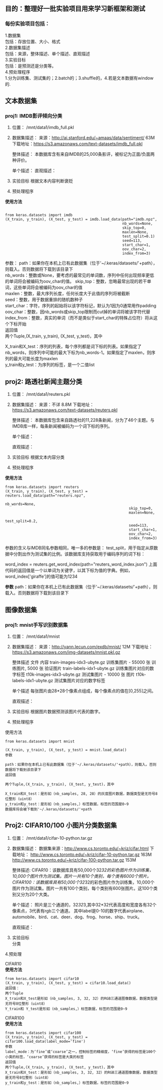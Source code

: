 ## 目的：整理好一批实验项目用来学习新框架和测试

### 每份实验项目包括：
1.数据集  
包括：存放位置、大小、格式  
2.数据集描述  
包括：来源，整体描述、单个描述、直观描述  
3.实验目标  
包括：是预测还是分类等。  
4.预处理程序  
1.分为训练集、测试集的；2.batch的；3.shuffle的，4.若是文本数据有window的.



## 文本数据集
### proj1: IMDB影评倾向分类

1. 位置： /mnt/data1/imdb_full.pkl

2. 数据集描述：
来源：http://ai.stanford.edu/~amaas/data/sentiment/  63M
下载地址：https://s3.amazonaws.com/text-datasets/imdb_full.pkl

    整体描述：
    本数据库含有来自IMDB的25,000条影评，被标记为正面/负面两种评价。
    
    单个描述：
    直观描述：

3. 实验目标
根据文本内容判断褒贬

4. 预处理程序

**使用方法**
```

from keras.datasets import imdb
(X_train, y_train), (X_test, y_test) = imdb.load_data(path="imdb.npz",
                                                      nb_words=None,
                                                      skip_top=0,
                                                      maxlen=None,
                                                      test_split=0.1)
                                                      seed=113,
                                                      start_char=1,
                                                      oov_char=2,
                                                      index_from=3)
```

参数：
path：如果你在本机上已有此数据集（位于'~/.keras/datasets/'+path），则载入。否则数据将下载到该目录下  
nb_words：整数或None，要考虑的最常见的单词数，序列中任何出现频率更低的单词将会被编码为oov_char的值。 
skip_top：整数，忽略最常出现的若干单词，这些单词将会被编码为oov_char的值  
maxlen：整数，最大序列长度，任何长度大于此值的序列将被截断  
seed：整数，用于数据重排的随机数种子  
start_char：字符，序列的起始将以该字符标记，默认为1因为0通常用作padding  
oov_char：整数，因nb_words或skip_top限制而cut掉的单词将被该字符代替  
index_from：整数，真实的单词（而不是类似于start_char的特殊占位符）将从这个下标开始  
返回值  
两个Tuple,(X_train, y_train), (X_test, y_test)，其中

X_train和X_test：序列的列表，每个序列都是词下标的列表。如果指定了nb_words，则序列中可能的最大下标为nb_words-1。如果指定了maxlen，则序列的最大可能长度为maxlen  
y_train和y_test：为序列的标签，是一个二值list





## proj2: 路透社新闻主题分类

1. 位置： /mnt/data1/reuters.pkl

2. 数据集描述：
来源：不详 8.8M
下载地址：https://s3.amazonaws.com/text-datasets/reuters.pkl

    整体描述：
    本数据库包含来自路透社的11,228条新闻，分为了46个主题。与IMDB库一样，每条新闻被编码为一个词下标的序列。

    单个描述：
    
    直观描述：

3. 实验目标
根据文本内容分类

4. 预处理程序

**使用方法**

```
from keras.datasets import reuters
(X_train, y_train), (X_test, y_test) = reuters.load_data(path="reuters.npz",
                                                         nb_words=None,
                                                         skip_top=0,
                                                         maxlen=None,
                                                         test_split=0.2,
                                                         seed=113,
                                                         start_char=1,
                                                         oov_char=2,
                                                         index_from=3)
```


参数的含义与IMDB同名参数相同，唯一多的参数是： test_split，用于指定从原数据中分割出作为测试集的比例。该数据库支持获取用于编码序列的词下标：

word_index = reuters.get_word_index(path="reuters_word_index.json")
上面代码的返回值是一个以单词为关键字，以其下标为值的字典。例如，word_index['giraffe']的值可能为1234

**参数**
path：如果你在本机上已有此数据集（位于'~/.keras/datasets/'+path），则载入。否则数据将下载到该目录下



## 图像数据集

### proj1: mnist手写识别数据集

1. 位置： /mnt/data1/mnist

2. 数据集描述：
来源：http://yann.lecun.com/exdb/mnist/ 12M
下载地址：https://s3.amazonaws.com/img-datasets/mnist.pkl.gz

    整体描述
    文件 内容
    train-images-idx3-ubyte.gz 训练集图片 - 55000 张 训练图片, 5000 张 验证图片
    train-labels-idx1-ubyte.gz 训练集图片对应的数字标签
    t10k-images-idx3-ubyte.gz 测试集图片 - 10000 张 图片
    t10k-labels-idx1-ubyte.gz 测试集图片对应的数字标签
    
    单个描述
    每张图片由28*28个像素点组成，每个像素点的值在[0,255]之间。
    
    直观描述：

	
3. 实验目标
根据图片数据预测该图片代表的数字。

4. 预处理程序

使用方法

```
from keras.datasets import mnist

(X_train, y_train), (X_test, y_test) = mnist.load_data()
参数

path：如果你在本机上已有此数据集（位于'~/.keras/datasets/'+path），则载入。否则数据将下载到该目录下
返回值

两个Tuple,(X_train, y_train), (X_test, y_test)，其中

X_train和X_test：是形如（nb_samples, 28, 28）的灰度图片数据，数据类型是无符号8位整形（uint8）
y_train和y_test：是形如（nb_samples,）标签数据，标签的范围是0~9
数据库将会被下载到'~/.keras/datasets/'+path
```




## Proj2: CIFAR10/100 小图片分类数据集

1. 位置： /mnt/data1/cifar-10-python.tar.gz

2. 数据集描述：
数据集来源：http://www.cs.toronto.edu/~kriz/cifar.html
下载地址：
http://www.cs.toronto.edu/~kriz/cifar-10-python.tar.gz 163M
http://www.cs.toronto.edu/~kriz/cifar-100-python.tar.gz 153M

    整体描述:
    CIFAR10：该数据库具有50,000个32*32的彩色图片作为训练集，10,000个图片作为测试集。图片一共有10个类别，每个类有6000个照片。
    CIFAR100：该数据库具有50,000个32*32的彩色图片作为训练集，10,000个图片作为测试集。图片一共有100个类别，每个类别有600张图片。这100个类别又分为20个大类。
    
    单个描述：
    照片是三个通道的，32*32*3,其中32*32代表高度和宽度各有32个像素点，3代表有rgb三个通道。
    其中label是0-10的数字代表airplane、automobile、bird、cat、deer、dog、frog、horse、ship、truck。
    
    直观描述：

3. 实验目标   
分类

4.预处理

CIFAR10  
**使用方法**

```
from keras.datasets import cifar10
(X_train, y_train), (X_test, y_test) = cifar10.load_data()
返回值：
两个Tuple
X_train和X_test是形如（nb_samples, 3, 32, 32）的RGB三通道图像数据，数据类型是无符号8位整形（uint8）
Y_train和 Y_test是形如（nb_samples,）标签数据，标签的范围是0~9
```

CIFAR100  
**使用方法**

```
from keras.datasets import cifar100
(X_train, y_train), (X_test, y_test) = cifar100.load_data(label_mode='fine')
参数
label_mode：为‘fine’或‘coarse’之一，控制标签的精细度，‘fine’获得的标签是100个小类的标签，‘coarse’获得的标签是大类的标签
返回值
两个Tuple,(X_train, y_train), (X_test, y_test)，其中
X_train和X_test：是形如（nb_samples, 3, 32, 32）的RGB三通道图像数据，数据类型是无符号8位整形（uint8）
y_train和y_test：是形如（nb_samples,）标签数据，标签的范围是0~9

```











